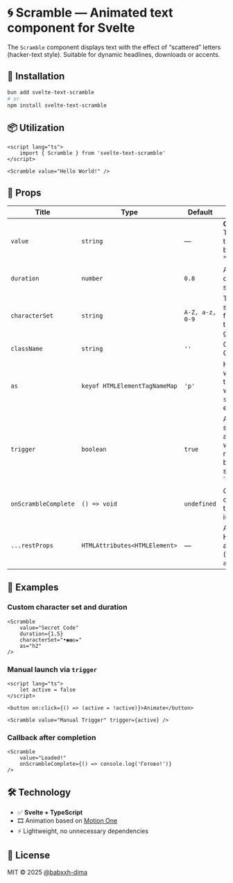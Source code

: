 # 🌀 Scramble — Animated text component for Svelte

The `Scramble` component displays text with the effect of “scattered” letters (hacker-text style). Suitable for dynamic headlines, downloads or accents.

## 🚀 Installation

```bash
bun add svelte-text-scramble
# or
npm install svelte-text-scramble
```

## 📦 Utilization

```svelte
<script lang="ts">
	import { Scramble } from 'svelte-text-scramble'
</script>

<Scramble value="Hello World!" />
```

## 🔧 Props

| Title                | Type                          | Default         | Description                                                                |
| -------------------- | ----------------------------- | --------------- | -------------------------------------------------------------------------- |
| `value`              | `string`                      | —               | **Objective.** The source text that will be “scattered”.                   |
| `duration`           | `number`                      | `0.8`           | Animation duration (in seconds).                                           |
| `characterSet`       | `string`                      | `A-Z, a-z, 0-9` | The set of symbols from which the “noise” is generated.                    |
| `className`          | `string`                      | `''`            | Custom CSS Classes.                                                        |
| `as`                 | `keyof HTMLElementTagNameMap` | `'p'`           | HTML tag in which the text will be wrapped (`p`, `span`, `div`, etc.).     |
| `trigger`            | `boolean`                     | `true`          | Automatically start animation when mounted or by condition set by `trigger |
| `onScrambleComplete` | `() => void`                  | `undefined`     | Callback called after the animation is complete.                           |
| `...restProps`       | `HTMLAttributes<HTMLElement>` | —               | Any valid HTML attributes (`id`, `style`, `aria-*`, etc.).                 |

## 🎯 Examples

### Custom character set and duration

```svelte
<Scramble
	value="Secret Code"
	duration={1.5}
	characterSet="•◉◍◎★"
	as="h2"
/>
```

### Manual launch via `trigger`

```svelte
<script lang="ts">
	let active = false
</script>

<button on:click={() => (active = !active)}>Animate</button>

<Scramble value="Manual Trigger" trigger={active} />
```

### Callback after completion

```svelte
<Scramble
	value="Loaded!"
	onScrambleComplete={() => console.log('Готово!')}
/>
```

## 🛠 Technology

- ✅ **Svelte + TypeScript**
- 🎞 Animation based on [Motion One](https://motion.dev)
- ⚡️ Lightweight, no unnecessary dependencies

## 📜 License

MIT © 2025 [@babxxh-dima](https://github.com/Babic4)
